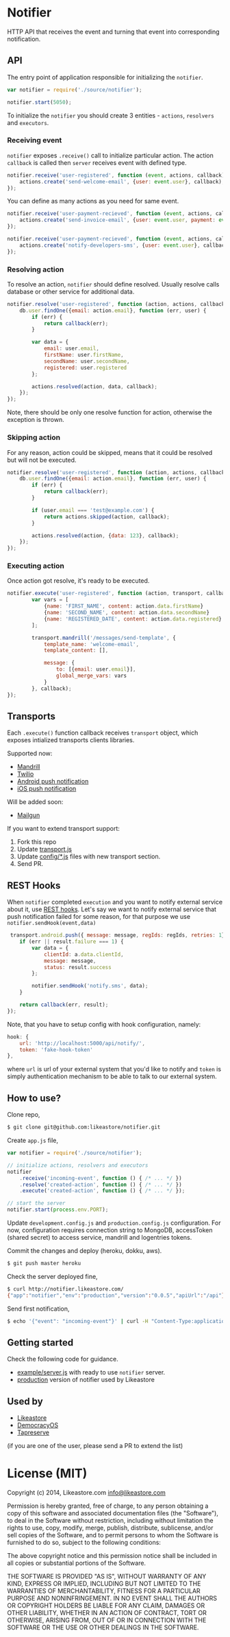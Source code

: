 # Notifier

HTTP API that receives the event and turning that event into corresponding notification.

## API

The entry point of application responsible for initializing the `notifier`.

```js
var notifier = require('./source/notifier');

notifier.start(5050);
```

To initialize the `notifier` you should create 3 entities - `actions`, `resolvers` and `executors`.

### Receiving event

`notifier` exposes `.receive()` call to initialize particular action. The action `callback` is called then `server` receives event with defined type.

```js
notifier.receive('user-registered', function (event, actions, callback) {
	actions.create('send-welcome-email', {user: event.user}, callback);
});
```

You can define as many actions as you need for same event.

```js
notifier.receive('user-payment-recieved', function (event, actions, callback) {
	actions.create('send-invoice-email', {user: event.user, payment: event.amount}, callback);
});

notifier.receive('user-payment-recieved', function (event, actions, callback) {
	actions.create('notify-developers-sms', {user: event.user}, callback);
});
```

### Resolving action

To resolve an action, `notifier` should define resolved. Usually resolve calls database or other service for additional data.

```js
notifier.resolve('user-registered', function (action, actions, callback) {
	db.user.findOne({email: action.email}, function (err, user) {
		if (err) {
			return callback(err);
		}

		var data = {
			email: user.email,
			firstName: user.firstName,
			secondName: user.secondName,
			registered: user.registered
		};

		actions.resolved(action, data, callback);
	});
});
```

Note, there should be only one resolve function for action, otherwise the exception is thrown.

### Skipping action

For any reason, action could be skipped, means that it could be resolved but will not be executed.

```js
notifier.resolve('user-registered', function (action, actions, callback) {
	db.user.findOne({email: action.email}, function (err, user) {
		if (err) {
			return callback(err);
		}

		if (user.email === 'test@example.com') {
			return actions.skipped(action, callback);
		}

		actions.resolved(action, {data: 123}, callback);
	});
});
```


### Executing action

Once action got resolve, it's ready to be executed.

```js
notifier.execute('user-registered', function (action, transport, callback) {
		var vars = [
			{name: 'FIRST_NAME', content: action.data.firstName}
			{name: 'SECOND_NAME', content: action.data.secondName}
			{name: 'REGISTERED_DATE', content: action.data.registered}
		];

		transport.mandrill('/messages/send-template', {
			template_name: 'welcome-email',
			template_content: [],

			message: {
				to: [{email: user.email}],
				global_merge_vars: vars
			}
		}, callback);
});
```

## Transports

Each `.execute()` function callback receives `transport` object, which exposes intialized transports clients libraries.

Supported now:
* [Mandrill](https://github.com/jimrubenstein/node-mandrill)
* [Twilio](https://github.com/twilio/twilio-node)
* [Android push notification](https://github.com/ToothlessGear/node-gcm)
* [iOS push notification](https://github.com/argon/node-apn)

Will be added soon:
* [Mailgun](https://github.com/jimrubenstein/node-mandrill)

If you want to extend transport support:

1. Fork this repo
2. Update [transport.js](/source/transport.js)
3. Update [config/*.js](/config/development.js) files with new transport section.
4. Send PR.


## REST Hooks

When `notifier` completed `execution` and you want to notify external service about it, use [REST hooks](http://resthooks.org/).
Let's say we want to notify external service that push notification failed for some reason, for that purpose we use
`notifier.sendHook(event,data)`

```js
 transport.android.push({ message: message, regIds: regIds, retries: 1}, function (err, result) {
	if (err || result.failure === 1) {
		var data = {
			clientId: a.data.clientId,
			message: message,
			status: result.success
		};

		notifier.sendHook('notify.sms', data);
	}

	return callback(err, result);
});
```
Note, that you have to setup config with hook configuration, namely:

```js
hook: {
	url: 'http://localhost:5000/api/notify/',
	token: 'fake-hook-token'
},
```
where `url` is url of your external system that you'd like to notify and `token` is simply authentication mechanism to be able to talk to our external system.


## How to use?

Clone repo,

```bash
$ git clone git@github.com:likeastore/notifier.git
```

Create `app.js` file,

```js
var notifier = require('./source/notifier');

// initialize actions, resolvers and executors
notifier
	.receive('incoming-event', function () { /* ... */ })
	.resolve('created-action', function () { /* ... */ })
	.execute('created-action', function () { /* ... */ });

// start the server
notifier.start(process.env.PORT);
```

Update `development.config.js` and `production.config.js` configuration. For now, configuration requires connection string to MongoDB, accessToken (shared secret) to access service, mandrill and logentries tokens.

Commit the changes and deploy (heroku, dokku, aws).

```bash
$ git push master heroku
```

Check the server deployed fine,

```bash
$ curl http://notifier.likeastore.com/
{"app":"notifier","env":"production","version":"0.0.5","apiUrl":"/api"}%
```

Send first notification,

```bash
$ echo '{"event": "incoming-event"}' | curl -H "Content-Type:application/json" -d @- http://notifier.likeastore.com/api/events?access_token=ACCESS_TOKEN
```

## Getting started

Check the following code for guidance.

* [example/server.js](example/server.js) with ready to use `notifier` server.
* [production](https://github.com/likeastore/notifier/tree/production) version of notifier used by Likeastore

## Used by

* [Likeastore](https://likeastore.com)
* [DemocracyOS](http://democracyos.org)
* [Tapreserve](http://tapreserve.com)

(if you are one of the user, please send a PR to extend the list)

# License (MIT)

Copyright (c) 2014, Likeastore.com info@likeastore.com

Permission is hereby granted, free of charge, to any person obtaining a copy of this software and associated documentation files (the "Software"), to deal in the Software without restriction, including without limitation the rights to use, copy, modify, merge, publish, distribute, sublicense, and/or sell copies of the Software, and to permit persons to whom the Software is furnished to do so, subject to the following conditions:

The above copyright notice and this permission notice shall be included in all copies or substantial portions of the Software.

THE SOFTWARE IS PROVIDED "AS IS", WITHOUT WARRANTY OF ANY KIND, EXPRESS OR IMPLIED, INCLUDING BUT NOT LIMITED TO THE WARRANTIES OF MERCHANTABILITY, FITNESS FOR A PARTICULAR PURPOSE AND NONINFRINGEMENT. IN NO EVENT SHALL THE AUTHORS OR COPYRIGHT HOLDERS BE LIABLE FOR ANY CLAIM, DAMAGES OR OTHER LIABILITY, WHETHER IN AN ACTION OF CONTRACT, TORT OR OTHERWISE, ARISING FROM, OUT OF OR IN CONNECTION WITH THE SOFTWARE OR THE USE OR OTHER DEALINGS IN THE SOFTWARE.
